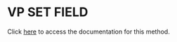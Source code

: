 <!---->
# VP SET FIELD

Click [here](https://developer.4d.com/docs/ViewPro/commands/vp-set-field) to access the documentation for this method.

